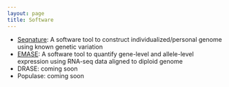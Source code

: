 ```yaml
---
layout: page
title: Software
---
```


* [Seqnature](https://github.com/jaxcs/Seqnature): A software tool to construct individualized/personal genome using known genetic variation
* [EMASE](https://github.com/narayananr/emase): A software tool to quantify gene-level and allele-level expression using RNA-seq data aligned to diploid genome
* DRASE: coming soon
* Populase: coming soon
